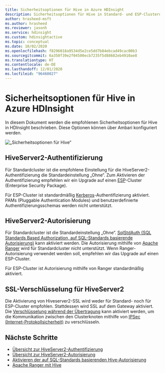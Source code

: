 ```yaml
---
title: Sicherheitsoptionen für Hive in Azure HDInsight
description: Sicherheitsoptionen für Hive in Standard- und ESP-Clustern
author: hrasheed-msft
ms.author: hrasheed
ms.reviewer: jasonh
ms.service: hdinsight
ms.custom: hdinsightactive
ms.topic: conceptual
ms.date: 10/02/2020
ms.openlocfilehash: f8296018a9534d5e2ce5dd7b84ebcad49cac00b3
ms.sourcegitcommit: 6a350f39e2f04500ecb7235f5d88682eb4910ae8
ms.translationtype: HT
ms.contentlocale: de-DE
ms.lasthandoff: 12/01/2020
ms.locfileid: "96460027"
---
```

# <a name="security-options-for-hive-in-azure-hdinsight"></a>Sicherheitsoptionen für Hive in Azure HDInsight

In diesem Dokument werden die empfohlenen Sicherheitsoptionen für Hive in HDInsight beschrieben. Diese Optionen können über Ambari konfiguriert werden.

![„Sicherheitsoptionen für Hive“](./media/hdinsight-security-options-for-hive/security-options-hive.png "Sicherheitsoptionen für Hive")

## <a name="hiveserver2-authentication"></a>HiveServer2-Authentifizierung

Für Standardcluster ist die empfohlene Einstellung für die HiveServer2-Authentifizierung die Standardeinstellung „Ohne“. Zum Aktivieren der Authentifizierung empfehlen wir ein Upgrade auf einen [ESP](../domain-joined/hdinsight-security-overview.md)-Cluster (Enterprise Security Package). 

Für ESP-Cluster ist standardmäßig [Kerberos](https://web.mit.edu/Kerberos/)-Authentifizierung aktiviert. PAMs (Pluggable Authentication Modules) und benutzerdefinierte Authentifizierungsschemas werden nicht unterstützt.

## <a name="hiveserver2-authorization"></a>HiveServer2-Autorisierung

Für Standardcluster ist die Standardeinstellung „Ohne“. [SqlStdAuth (SQL Standards Based Authorization, auf SQL-Standards basierende Autorisierung)](https://cwiki.apache.org/confluence/display/Hive/SQL+Standard+based+hive+authorization) kann aktiviert werden. Die Autorisierung mithilfe von [Apache Ranger](https://ranger.apache.org/) wird für Standardcluster nicht unterstützt. Wenn Ranger-Autorisierung verwendet werden soll, empfehlen wir das Upgrade auf einen ESP-Cluster. 

Für ESP-Cluster ist Autorisierung mithilfe von Ranger standardmäßig aktiviert. 


## <a name="ssl-encryption-for-hiveserver2"></a>SSL-Verschlüsselung für HiveServer2

Die Aktivierung von Hiveserver2-SSL wird weder für Standard- noch für ESP-Cluster empfohlen. Stattdessen wird SSL auf dem Gateway aktiviert. Die [Verschlüsselung während der Übertragung](../domain-joined/encryption-in-transit.md) kann aktiviert werden, um die Kommunikation zwischen den Clusterknoten mithilfe von [IPSec (Internet-Protokollsicherheit)](https://en.wikipedia.org/wiki/IPsec) zu verschlüsseln.


## <a name="next-steps"></a>Nächste Schritte
* [Übersicht zur HiveServer2-Authentifizierung](https://cwiki.apache.org/confluence/display/Hive/Setting+up+HiveServer2#SettingUpHiveServer2-Authentication/SecurityConfiguration)
* [Übersicht zur HiveServer2-Autorisierung](https://cwiki.apache.org/confluence/display/Hive/LanguageManual+Authorization)
* [Aktivieren der auf SQL-Standards basierenden Hive-Autorisierung](https://community.cloudera.com/t5/Community-Articles/Getting-started-with-SQLStdAuth/ta-p/244263)
* [Apache Ranger mit Hive](../domain-joined/apache-domain-joined-run-hive.md)
